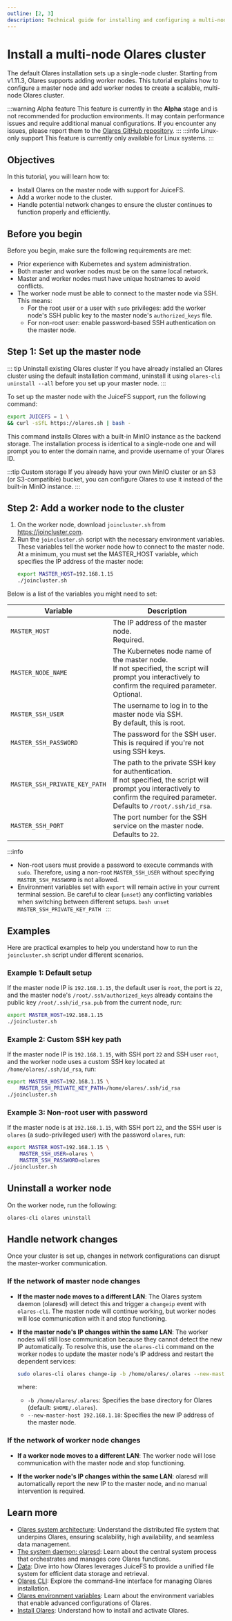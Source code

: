 ```yaml
---
outline: [2, 3]
description: Technical guide for installing and configuring a multi-node Olares cluster. Learn how to set up master nodes with JuiceFS support, add worker nodes, and handle network changes in your cluster environment.
---
```


# Install a multi-node Olares cluster <Badge type="warning" text="Alpha" />

The default Olares installation sets up a single-node cluster. Starting from v1.11.3, Olares supports adding worker nodes. This tutorial explains how to configure a master node and add worker nodes to create a scalable, multi-node Olares cluster.

:::warning Alpha feature
This feature is currently in the **Alpha** stage and is not recommended for production environments. It may contain performance issues and require additional manual configurations. If you encounter any issues, please report them to the [Olares GitHub repository](https://github.com/beclab/Olares/issues).
:::
:::info Linux-only support
This feature is currently only available for Linux systems.
:::

## Objectives

In this tutorial, you will learn how to:

- Install Olares on the master node with support for JuiceFS.
- Add a worker node to the cluster.
- Handle potential network changes to ensure the cluster continues to function properly and efficiently.

## Before you begin

Before you begin, make sure the following requirements are met:

- Prior experience with Kubernetes and system administration.
- Both master and worker nodes must be on the same local network.
- Master and worker nodes must have unique hostnames to avoid conflicts.
- The worker node must be able to connect to the master node via SSH. This means:
  - For the root user or a user with `sudo` privileges: add the worker node's SSH public key to the master node's `authorized_keys` file.
  - For non-root user: enable password-based SSH authentication on the master node.

## Step 1: Set up the master node

::: tip Uninstall existing Olares cluster
If you have already installed an Olares cluster using the default installation command, uninstall it using `olares-cli uninstall --all` before you set up your master node.
:::

To set up the master node with the JuiceFS support, run the following command:

```bash
export JUICEFS = 1 \
&& curl -sSfL https://olares.sh | bash -
```

This command installs Olares with a built-in MinIO instance as the backend storage. The installation process is identical to a single-node one and will prompt you to enter the domain name, and provide username of your Olares ID.

:::tip Custom storage
If you already have your own MinIO cluster or an S3 (or S3-compatible) bucket, you can configure Olares to use it instead of the built-in MinIO instance.
:::

## Step 2: Add a worker node to the cluster

1. On the worker node, download `joincluster.sh` from https://joincluster.com.
2. Run the `joincluster.sh` script with the necessary environment variables. These variables tell the worker node how to connect to the master node. At a minimum, you must set the MASTER_HOST variable, which specifies the IP address of the master node:
   ```bash
   export MASTER_HOST=192.168.1.15
   ./joincluster.sh
   ```

Below is a list of the variables you might need to set:

| **Variable**                  | **Description**                                                                                                                                                                            |
| ----------------------------- | ------------------------------------------------------------------------------------------------------------------------------------------------------------------------------------------ |
| `MASTER_HOST`                 | The IP address of the master node.<br/>Required.                                                                                                                                           |
| `MASTER_NODE_NAME`            | The Kubernetes node name of the master node.<br/>If not specified, the script will prompt you interactively to confirm the required parameter.<br/>Optional.                               |
| `MASTER_SSH_USER`             | The username to log in to the master node via SSH.<br/> By default, this is root.                                                                                                          |
| `MASTER_SSH_PASSWORD`         | The password for the SSH user.<br/> This is required if you're not using SSH keys.                                                                                                         |
| `MASTER_SSH_PRIVATE_KEY_PATH` | The path to the private SSH key for authentication.<br/>If not specified, the script will prompt you interactively to confirm the required parameter.<br/>Defaults to `/root/.ssh/id_rsa`. |
| `MASTER_SSH_PORT`             | The port number for the SSH service on the master node.<br/>Defaults to `22`.                                                                                                              |

:::info

- Non-root users must provide a password to execute commands with `sudo`. Therefore, using a non-root `MASTER_SSH_USER` without specifying `MASTER_SSH_PASSWORD` is not allowed.
- Environment variables set with `export` will remain active in your current terminal session. Be careful to clear (`unset`) any conflicting variables when switching between different setups.
  `bash
    unset MASTER_SSH_PRIVATE_KEY_PATH
    `
  :::

## Examples

Here are practical examples to help you understand how to run the `joincluster.sh` script under different scenarios.

### Example 1: Default setup

If the master node IP is `192.168.1.15`, the default user is `root`, the port is `22`, and the master node's `/root/.ssh/authorized_keys` already contains the public key `/root/.ssh/id_rsa.pub` from the current node, run:

```bash
export MASTER_HOST=192.168.1.15
./joincluster.sh
```

### Example 2: Custom SSH key path

If the master node IP is `192.168.1.15`, with SSH port `22` and SSH user `root`, and the worker node uses a custom SSH key located at `/home/olares/.ssh/id_rsa`, run:

```bash
export MASTER_HOST=192.168.1.15 \
    MASTER_SSH_PRIVATE_KEY_PATH=/home/olares/.ssh/id_rsa
./joincluster.sh
```

### Example 3: Non-root user with password

If the master node is at `192.168.1.15`, with SSH port `22`, and the SSH user is `olares` (a sudo-privileged user) with the password `olares`, run:

```bash
export MASTER_HOST=192.168.1.15 \
    MASTER_SSH_USER=olares \
    MASTER_SSH_PASSWORD=olares
./joincluster.sh
```

## Uninstall a worker node

On the worker node, run the following:

```bash
olares-cli olares uninstall
```

## Handle network changes

Once your cluster is set up, changes in network configurations can disrupt the master-worker communication.

### If the network of master node changes

- **If the master node moves to a different LAN**: The Olares system daemon (olaresd) will detect this and trigger a `changeip` event with `olares-cli`. The master node will continue working, but worker nodes will lose communication with it and stop functioning.

- **If the master node's IP changes within the same LAN**: The worker nodes will still lose communication because they cannot detect the new IP automatically. To resolve this, use the `olares-cli` command on the worker nodes to update the master node's IP address and restart the dependent services:

  ```bash
  sudo olares-cli olares change-ip -b /home/olares/.olares --new-master-host 192.168.1.18
  ```

  where:

  - `-b /home/olares/.olares`: Specifies the base directory for Olares (default: `$HOME/.olares`).
  - `--new-master-host 192.168.1.18`: Specifies the new IP address of the master node.

### If the network of worker node changes

- **If a worker node moves to a different LAN**: The worker node will lose communication with the master node and stop functioning.

- **If the worker node's IP changes within the same LAN**: olaresd will automatically report the new IP to the master node, and no manual intervention is required.

## Learn more

- [Olares system architecture](../system-architecture.md#distributed-file-system): Understand the distributed file system that underpins Olares, ensuring scalability, high availability, and seamless data management.
- [The system daemon: olaresd](../../developer/install/installation-overview.md#system-daemon-olaresd): Learn about the central system process that orchestrates and manages core Olares functions.
- [Data](../concepts/data.md#juicefs): Dive into how Olares leverages JuiceFS to provide a unified file system for efficient data storage and retrieval.
- [Olares CLI](../../developer/install/cli/olares-cli.md): Explore the command-line interface for managing Olares installation.
- [Olares environment variables](../../developer/install/environment-variables.md): Learn about the environment variables that enable advanced configurations of Olares.
- [Install Olares](../get-started/install-olares.md): Understand how to install and activate Olares.
